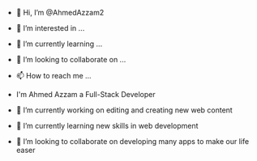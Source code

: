 - 👋 Hi, I’m @AhmedAzzam2
- 👀 I’m interested in ...
- 🌱 I’m currently learning ...
- 💞️ I’m looking to collaborate on ...
- 📫 How to reach me ...

- I'm Ahmed Azzam a Full-Stack Developer
- 🔭 I’m currently working on editing and creating new web content
- 🌱 I’m currently learning new skills in web development
- 👯 I’m looking to collaborate on developing many apps to make our life easer
<!---
AhmedAzzam2/AhmedAzzam2 is a ✨ special ✨ repository because its `README.md` (this file) appears on your GitHub profile.
You can click the Preview link to take a look at your changes.
--->
